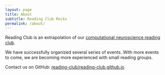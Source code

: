 ```yaml
---
layout: page
title: About
subtitle: Reading Club Rocks
permalink: /about/
---
```


Reading Club is an extrapolation of our [computational neuroscience reading club](https://github.com/neuronstar/spiking-neuron-models).

We have successfully organized several series of events. With more events to come, we are becoming more experienced with small reading groups.

Contact us on GitHub: [reading-club/reading-club.github.io](https://github.com/reading-club/reading-club.github.io/issues/new)